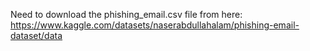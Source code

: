 Need to download the phishing_email.csv file from here:
https://www.kaggle.com/datasets/naserabdullahalam/phishing-email-dataset/data
